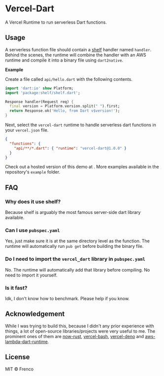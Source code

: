 # Vercel-Dart

A Vercel Runtime to run serverless Dart functions.

## Usage

A serverless function file should contain a [shelf](https://pub.dev/packages/shelf) handler named `handler`. Behind the scenes, the runtime will combine the handler with an AWS runtime and compile it into a binary file using `dart2native`.

**Example**

Create a file called `api/hello.dart` with the following contents.

```dart
import 'dart:io' show Platform;
import 'package:shelf/shelf.dart';

Response handler(Request req) {
  final version = Platform.version.split(" ").first;
  return Response.ok('Hello, from Dart v$version!');
}
```

Next, select the `vercel-dart` runtime to handle serverless dart functions in your `vercel.json` file.

```json
{
  "functions": {
    "api/**/*.dart": { "runtime": "vercel-dart@1.0.0" }
  }
}
```

Check out a hosted version of this demo at [](). More examples available in the repository's `example` folder.

## FAQ

### Why does it use shelf?

Because shelf is arguably the most famous server-side dart library available.

### Can I use `pubspec.yaml`

Yes, just make sure it is at the same directory level as the function. The runtime will automatically run `pub get` before building the binary file.

### Do I need to import the `vercel_dart` library in `pubspec.yaml`

No. The runtime will automatically add that library before compiling. No need to import it yourself.

### Is it fast?

Idk, I don't know how to benchmark. Please help if you know.

## Acknowledgement

While I was trying to build this, because I didn't any prior experience with things, a lot of open-source libraries/projects were very useful to me. The prominent ones of them are [now-rust](https://github.com/mike-engel/now-rust), [vercel-bash](https://github.com/importpw/vercel-bash), [vercel-deno](https://github.com/TooTallNate/vercel-deno) and [aws-lambda-dart-runtime](https://github.com/awslabs/aws-lambda-dart-runtime).

## License

MIT © Frenco
